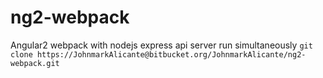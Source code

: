# ng2-webpack
Angular2 webpack with nodejs express api server run simultaneously
`git clone https://JohnmarkAlicante@bitbucket.org/JohnmarkAlicante/ng2-webpack.git`
